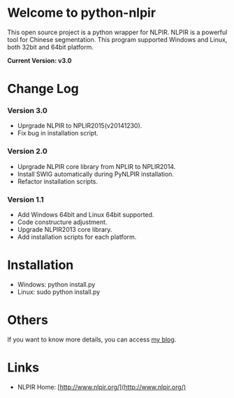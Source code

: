 Welcome to python-nlpir
=====================
This open source project is a python wrapper for NLPIR.
NLPIR is a powerful tool for Chinese segmentation. This program supported Windows and Linux, both 32bit and 64bit platform. 

**Current Version: v3.0**

# Change Log
### Version 3.0
* Uprgrade NLPIR to NPLIR2015(v20141230).
* Fix bug in installation script.

### Version 2.0
* Uprgrade NLPIR core library from NPLIR to NPLIR2014.
* Install SWIG automatically during PyNLPIR installation.
* Refactor installation scripts.

### Version 1.1
* Add Windows 64bit and Linux 64bit supported.
* Code constructure adjustment.
* Upgrade NLPIR2013 core library.
* Add installation scripts for each platform.


# Installation
* Windows: python install.py
* Linux: sudo python install.py

# Others
If you want to know more details, you can access [my blog](http://blog.yidooo.net/archives/nlpir-python-version.html).

# Links
* NLPIR Home: [http://www.nlpir.org/](http://www.nlpir.org/)
